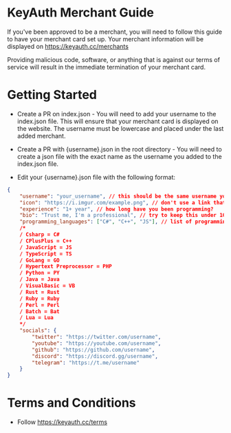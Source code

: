 # KeyAuth Merchant Guide

If you've been approved to be a merchant, you will need to follow this guide to have your merchant card set up. Your merchant information will be displayed on https://keyauth.cc/merchants

Providing malicious code, software, or anything that is against our terms of service will result in the immediate termination of your merchant card.

# Getting Started

* Create a PR on index.json - 
You will need to add your username to the index.json file. This will ensure that your merchant card is displayed on the website. The username must be lowercase and placed under the last added merchant.

* Create a PR with {username}.json in the root directory -
You will need to create a json file with the exact name as the username you added to the index.json file.

* Edit your {username}.json file with the following format:

```json
{
    "username": "your_username", // this should be the same username you put for the json file, but it doesn't have to be lowercase.
    "icon": "https://i.imgur.com/example.png", // don't use a link that will expire ... I will not publish your card if it constantly expires (GitHub profile pic url is highly recommended)
    "experience": "1+ year", // how long have you been programming?
    "bio": "Trust me, I'm a professional", // try to keep this under 100 characters.
    "programming_languages": ["C#", "C++", "JS"], // list of programming languages you know FOLLOW THE FORMAT!
    /*
    / Csharp = C#
    / CPlusPlus = C++
    / JavaScript = JS
    / TypeScript = TS
    / GoLang = GO
    / Hypertext Preprocessor = PHP 
    / Python = PY
    / Java = Java
    / VisualBasic = VB
    / Rust = Rust
    / Ruby = Ruby 
    / Perl = Perl
    / Batch = Bat
    / Lua = Lua
    */
    "socials": {
        "twitter": "https://twitter.com/username",
        "youtube": "https://youtube.com/username",
        "github": "https://github.com/username",
        "discord": "https://discord.gg/username",
        "telegram": "https://t.me/username"
    }
}
```
# Terms and Conditions
* Follow https://keyauth.cc/terms
